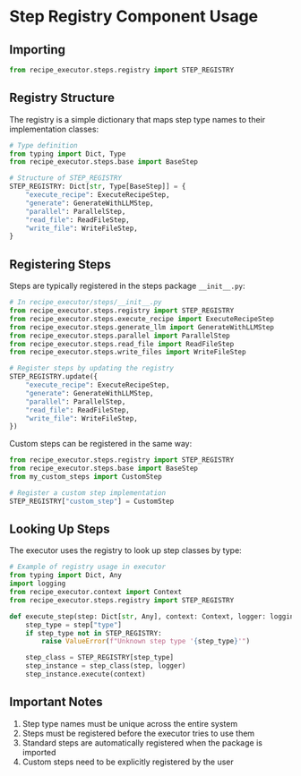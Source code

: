 # Step Registry Component Usage

## Importing

```python
from recipe_executor.steps.registry import STEP_REGISTRY
```

## Registry Structure

The registry is a simple dictionary that maps step type names to their implementation classes:

```python
# Type definition
from typing import Dict, Type
from recipe_executor.steps.base import BaseStep

# Structure of STEP_REGISTRY
STEP_REGISTRY: Dict[str, Type[BaseStep]] = {
    "execute_recipe": ExecuteRecipeStep,
    "generate": GenerateWithLLMStep,
    "parallel": ParallelStep,
    "read_file": ReadFileStep,
    "write_file": WriteFileStep,
}
```

## Registering Steps

Steps are typically registered in the steps package `__init__.py`:

```python
# In recipe_executor/steps/__init__.py
from recipe_executor.steps.registry import STEP_REGISTRY
from recipe_executor.steps.execute_recipe import ExecuteRecipeStep
from recipe_executor.steps.generate_llm import GenerateWithLLMStep
from recipe_executor.steps.parallel import ParallelStep
from recipe_executor.steps.read_file import ReadFileStep
from recipe_executor.steps.write_files import WriteFileStep

# Register steps by updating the registry
STEP_REGISTRY.update({
    "execute_recipe": ExecuteRecipeStep,
    "generate": GenerateWithLLMStep,
    "parallel": ParallelStep,
    "read_file": ReadFileStep,
    "write_file": WriteFileStep,
})
```

Custom steps can be registered in the same way:

```python
from recipe_executor.steps.registry import STEP_REGISTRY
from recipe_executor.steps.base import BaseStep
from my_custom_steps import CustomStep

# Register a custom step implementation
STEP_REGISTRY["custom_step"] = CustomStep
```

## Looking Up Steps

The executor uses the registry to look up step classes by type:

```python
# Example of registry usage in executor
from typing import Dict, Any
import logging
from recipe_executor.context import Context
from recipe_executor.steps.registry import STEP_REGISTRY

def execute_step(step: Dict[str, Any], context: Context, logger: logging.Logger) -> None:
    step_type = step["type"]
    if step_type not in STEP_REGISTRY:
        raise ValueError(f"Unknown step type '{step_type}'")

    step_class = STEP_REGISTRY[step_type]
    step_instance = step_class(step, logger)
    step_instance.execute(context)
```

## Important Notes

1. Step type names must be unique across the entire system
2. Steps must be registered before the executor tries to use them
3. Standard steps are automatically registered when the package is imported
4. Custom steps need to be explicitly registered by the user
